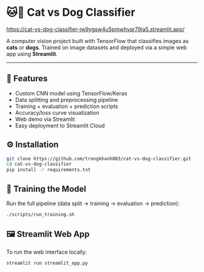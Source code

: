 # 🐱🐶 Cat vs Dog Classifier 
https://cat-vs-dog-classifier-jw9ygsw4u5pmwhvar79ja5.streamlit.app/

A computer vision project built with TensorFlow that classifies images as **cats** or **dogs**. Trained on image datasets and deployed via a simple web app using **Streamlit**.

---

## 🚀 Features

- Custom CNN model using TensorFlow/Keras
- Data splitting and preprocessing pipeline
- Training + evaluation + prediction scripts
- Accuracy/loss curve visualization
- Web demo via Streamlit
- Easy deployment to Streamlit Cloud

## ⚙️ Installation
   ```bash
   git clone https://github.com/trongkhanh083/cat-vs-dog-classifier.git
   cd cat-vs-dog-classifier
   pip install -r requirements.txt
   ```
## 🧠 Training the Model
Run the full pipeline (data split → training → evaluation → prediction):
  ```bash
  ./scripts/run_training.sh
  ```
## 🖼️ Streamlit Web App
To run the web interface locally:
  ```bash
  streamlit run streamlit_app.py
  ```
